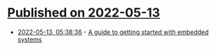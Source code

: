 # [Published on 2022-05-13](index.md)

* [2022-05-13, 05:38:36](https://news.ycombinator.com/item?id=31363738) - [A guide to getting started with embedded systems](https://yinka.dev/blog/a-guide-to-getting-started-with-embedded-systems/)

